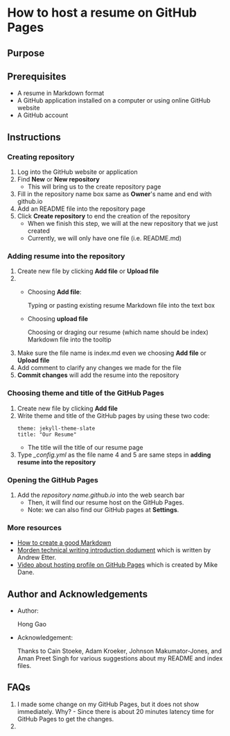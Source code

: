 # How to host a resume on GitHub Pages

## Purpose 


## Prerequisites 
- A resume in Markdown format 
- A GitHub application installed on a computer or using online GitHub website 
- A GitHub account 

## Instructions 

### Creating repository
1. Log into the GitHub website or application
2. Find **New** or **New repository** 
    - This will bring us to the create repository page
3. Fill in the repository name box same as **Owner**'s name and end with github.io 
4. Add an README file into the repository page 
5. Click **Create repository** to end the creation of the repository
    -  When we finish this step, we will at the new repository that we just created
    -  Currently, we will only have one file (i.e. README.md) 

### Adding resume into the repository
1. Create new file by clicking **Add file** or **Upload file**
2. - Choosing **Add file**:

        Typing or pasting existing resume Markdown file into the text box
   - Choosing **upload file**
    
        Choosing or draging our resume (which name should be index) Markdown file into the tooltip
3. Make sure the file name is index.md even we choosing **Add file** or **Upload file**
4. Add comment to clarify any changes we made for the file
5. **Commit changes** will add the resume into the repository
 
### Choosing theme and title of the GitHub Pages 
1. Create new file by clicking **Add file**
2. Write theme and title of the GitHub pages by using these two code:
    ```
    theme: jekyll-theme-slate
    title: "Our Resume"
    ```
    - The title will the title of our resume page
3. Type *_config.yml* as the file name 
4 and 5 are same steps in **adding resume into the repository**

### Opening the GitHub Pages
1. Add the _repository name.github.io_ into the web search bar
    - Then, it will find our resume host on the GitHub Pages.
    - Note: we can also find our GitHub pages at **Settings**.
### More resources
- [How to create a good Markdown](https://www.markdownguide.org/getting-started/)
- [Morden technical writing introduction dodument](https://www.amazon.ca/Modern-Technical-Writing-Introduction-Documentation-ebook/dp/B01A2QL9SS) which is written by Andrew Etter. 
- [Video about hosting profile on GitHub Pages](https://www.youtube.com/watch?v=fqFjuX4VZmU&list=PLLAZ4kZ9dFpOPV5C5Ay0pHaa0RJFhcmcB&index=19) which is created by Mike Dane.
    
## Author and Acknowledgements 

  - Author:
   
    Hong Gao
     
  - Acknowledgement:
   
    Thanks to Cain Stoeke, Adam Kroeker, Johnson Makumator-Jones, and Aman Preet Singh for various suggestions about my README and index files. 

## FAQs

  1. I made some change on my GitHub Pages, but it does not show immediately. Why?
    - Since there is about 20 minutes latency time for GitHub Pages to get the changes.
  2.

